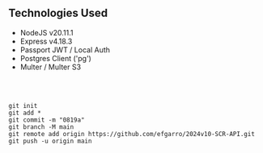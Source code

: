 ## Technologies Used

- NodeJS v20.11.1
- Express v4.18.3
- Passport JWT / Local Auth
- Postgres Client ('pg')
- Multer / Multer S3

<br><br>
~~~
git init
git add *
git commit -m "0819a"
git branch -M main
git remote add origin https://github.com/efgarro/2024v10-SCR-API.git
git push -u origin main
~~~
